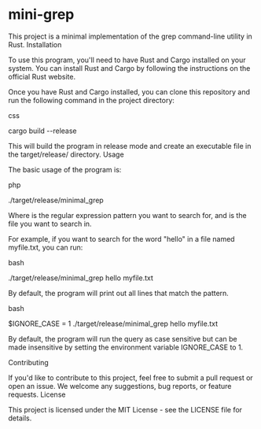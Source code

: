 # mini-grep

This project is a minimal implementation of the grep command-line utility in Rust.
Installation

To use this program, you'll need to have Rust and Cargo installed on your system. You can install Rust and Cargo by following the instructions on the official Rust website.

Once you have Rust and Cargo installed, you can clone this repository and run the following command in the project directory:

css

cargo build --release

This will build the program in release mode and create an executable file in the target/release/ directory.
Usage

The basic usage of the program is:

php

./target/release/minimal_grep <pattern> <file>

Where <pattern> is the regular expression pattern you want to search for, and <file> is the file you want to search in.

For example, if you want to search for the word "hello" in a file named myfile.txt, you can run:

bash

./target/release/minimal_grep hello myfile.txt

By default, the program will print out all lines that match the pattern.

bash

$IGNORE_CASE = 1 ./target/release/minimal_grep hello myfile.txt

By default, the program will run the query as case sensitive but can be made insensitive by setting the environment variable IGNORE_CASE to 1.

Contributing

If you'd like to contribute to this project, feel free to submit a pull request or open an issue. We welcome any suggestions, bug reports, or feature requests.
License

This project is licensed under the MIT License - see the LICENSE file for details.
